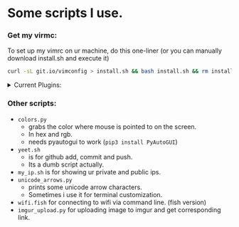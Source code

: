 # Some scripts I use.

### Get my virmc:

To set up my vimrc on ur machine, do this one-liner (or you can manually download install.sh and execute it)

```sh
curl -sL git.io/vimconfig > install.sh && bash install.sh && rm install.sh
```
<details>
<summary>Current Plugins:</summary>
<ul>
<li> vim-closetag</li>
<li> vim-floaterm</li>
<li> onedark theme</li>
<li> fzf-vim</li>
<li> vim-polyglot</li>
<li> auto-pairs</li>
</ul>
</details>


### Other scripts:

* `colors.py` 
    * grabs the color where mouse is pointed to on the screen.
    * In hex and rgb.
    * needs pyautogui to work (`pip3 install PyAutoGUI`)
* `yeet.sh` 
    * is for github add, commit and push.
    * Its a dumb script actually.
* `my_ip.sh` is for showing ur private and public ips.
* `unicode_arrows.py` 
    * prints some unicode arrow characters.
    * Sometimes i use it for terminal customization.
* `wifi.fish` for connecting to wifi via command line. (fish version)
* `imgur_upload.py` for uploading image to imgur and get corresponding link.
